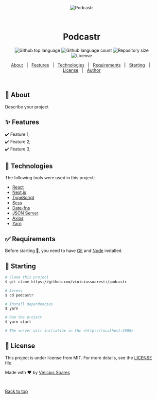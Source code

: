 <div align="center" id="top"> 
  <img src="./.github/app.gif" alt="Podcastr" />

  &#xa0;

  <!-- <a href="https://podcastr.netlify.app">Demo</a> -->
</div>

<h1 align="center">Podcastr</h1>

<p align="center">
  <img alt="Github top language" src="https://img.shields.io/github/languages/top/viniciussoaresti/podcastr?color=56BEB8">

  <img alt="Github language count" src="https://img.shields.io/github/languages/count/viniciussoaresti/podcastr?color=56BEB8">

  <img alt="Repository size" src="https://img.shields.io/github/repo-size/viniciussoaresti/podcastr?color=56BEB8">

  <img alt="License" src="https://img.shields.io/github/license/viniciussoaresti/podcastr?color=56BEB8">

  <!-- <img alt="Github issues" src="https://img.shields.io/github/issues/viniciussoaresti/podcastr?color=56BEB8" /> -->

  <!-- <img alt="Github forks" src="https://img.shields.io/github/forks/viniciussoaresti/podcastr?color=56BEB8" /> -->

  <!-- <img alt="Github stars" src="https://img.shields.io/github/stars/viniciussoaresti/podcastr?color=56BEB8" /> -->
</p>

<!-- Status -->

<!-- <h4 align="center"> 
	🚧  Podcastr 🚀 Under construction...  🚧
</h4> 

<hr> -->

<p align="center">
  <a href="#dart-about">About</a> &#xa0; | &#xa0; 
  <a href="#sparkles-features">Features</a> &#xa0; | &#xa0;
  <a href="#rocket-technologies">Technologies</a> &#xa0; | &#xa0;
  <a href="#white_check_mark-requirements">Requirements</a> &#xa0; | &#xa0;
  <a href="#checkered_flag-starting">Starting</a> &#xa0; | &#xa0;
  <a href="#memo-license">License</a> &#xa0; | &#xa0;
  <a href="https://github.com/viniciussoaresti" target="_blank">Author</a>
</p>

<br>

## :dart: About ##

Describe your project

## :sparkles: Features ##

:heavy_check_mark: Feature 1;\
:heavy_check_mark: Feature 2;\
:heavy_check_mark: Feature 3;

## :rocket: Technologies ##

The following tools were used in this project:

- [React](https://pt-br.reactjs.org/)
- [Next.js](https://pt-br.reactjs.org/)
- [TypeScript](https://www.typescriptlang.org/)
- [Scss](https://www.typescriptlang.org/)
- [Date-fns](https://www.typescriptlang.org/)
- [JSON Server](https://github.com/typicode/json-server)
- [Axios](https://axios-http.com/)
- [Yarn](https://pt-br.reactjs.org/)

## :white_check_mark: Requirements ##

Before starting :checkered_flag:, you need to have [Git](https://git-scm.com) and [Node](https://nodejs.org/en/) installed.

## :checkered_flag: Starting ##

```bash
# Clone this project
$ git clone https://github.com/viniciussoaresti/podcastr

# Access
$ cd podcastr

# Install dependencies
$ yarn

# Run the project
$ yarn start

# The server will initialize in the <http://localhost:3000>
```

## :memo: License ##

This project is under license from MIT. For more details, see the [LICENSE](LICENSE.md) file.


Made with :heart: by <a href="https://github.com/viniciussoaresti" target="_blank">Vinícius Soares</a>

&#xa0;

<a href="#top">Back to top</a>
